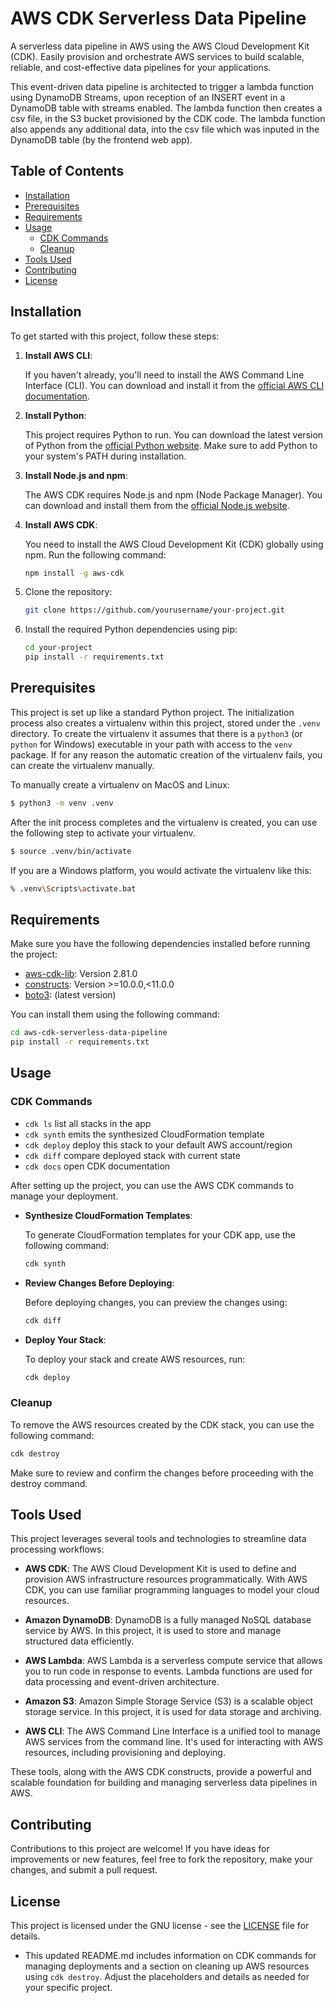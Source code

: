 # AWS CDK Serverless Data Pipeline

A serverless data pipeline in AWS using the AWS Cloud Development Kit (CDK). 
Easily provision and orchestrate AWS services to build scalable, reliable, and cost-effective data pipelines for your applications.

This event-driven data pipeline is architected to trigger a lambda function using DynamoDB Streams, upon reception of an INSERT event in a DynamoDB table with streams enabled. The lambda function then creates a csv file, in the S3 bucket provisioned by the CDK code. The lambda function also appends any additional data, into the csv file which was inputed in the DynamoDB table (by the frontend web app).

## Table of Contents
- [Installation](#installation)
- [Prerequisites](#prerequisites)
- [Requirements](#requirements)
- [Usage](#usage)
  - [CDK Commands](##cdk-commands)
  - [Cleanup](##cleanup)
- [Tools Used](#tools-used)
- [Contributing](#contributing)
- [License](#license)

## Installation

To get started with this project, follow these steps:

1. **Install AWS CLI**:

   If you haven't already, you'll need to install the AWS Command Line Interface (CLI). You can download and install it from the [official AWS CLI documentation](https://aws.amazon.com/cli/).

2. **Install Python**:

   This project requires Python to run. You can download the latest version of Python from the [official Python website](https://www.python.org/downloads/). Make sure to add Python to your system's PATH during installation.

3. **Install Node.js and npm**:

   The AWS CDK requires Node.js and npm (Node Package Manager). You can download and install them from the [official Node.js website](https://nodejs.org/).

4. **Install AWS CDK**:

   You need to install the AWS Cloud Development Kit (CDK) globally using npm. Run the following command:

   ```bash
   npm install -g aws-cdk
   ```

5. Clone the repository:

   ```bash
   git clone https://github.com/yourusername/your-project.git
   ```

6. Install the required Python dependencies using pip:

   ```bash
   cd your-project
   pip install -r requirements.txt
   ```

## Prerequisites

This project is set up like a standard Python project.  The initialization
process also creates a virtualenv within this project, stored under the `.venv`
directory.  To create the virtualenv it assumes that there is a `python3`
(or `python` for Windows) executable in your path with access to the `venv`
package. If for any reason the automatic creation of the virtualenv fails,
you can create the virtualenv manually.

To manually create a virtualenv on MacOS and Linux:

   ```bash
   $ python3 -m venv .venv
   ```

After the init process completes and the virtualenv is created, you can use the following
step to activate your virtualenv.

   ```bash
   $ source .venv/bin/activate
   ```

If you are a Windows platform, you would activate the virtualenv like this:

   ```bash
   % .venv\Scripts\activate.bat
   ```

## Requirements

Make sure you have the following dependencies installed before running the project:

- [aws-cdk-lib](https://pypi.org/project/aws-cdk-lib/): Version 2.81.0
- [constructs](https://pypi.org/project/constructs/): Version >=10.0.0,<11.0.0
- [boto3](https://pypi.org/project/boto3/): (latest version)

You can install them using the following command:

   ```bash
   cd aws-cdk-serverless-data-pipeline
   pip install -r requirements.txt
   ```

## Usage

### CDK Commands

 * `cdk ls`          list all stacks in the app
 * `cdk synth`       emits the synthesized CloudFormation template
 * `cdk deploy`      deploy this stack to your default AWS account/region
 * `cdk diff`        compare deployed stack with current state
 * `cdk docs`        open CDK documentation

After setting up the project, you can use the AWS CDK commands to manage your deployment.

- **Synthesize CloudFormation Templates**:

   To generate CloudFormation templates for your CDK app, use the following command:

   ```bash
   cdk synth
   ```

- **Review Changes Before Deploying**:

   Before deploying changes, you can preview the changes using:

   ```bash
   cdk diff
   ```

- **Deploy Your Stack**:

   To deploy your stack and create AWS resources, run:

   ```bash
   cdk deploy
   ```

### Cleanup

To remove the AWS resources created by the CDK stack, you can use the following command:

   ```bash
   cdk destroy
   ```

Make sure to review and confirm the changes before proceeding with the destroy command.

## Tools Used

This project leverages several tools and technologies to streamline data processing workflows:

- **AWS CDK**: The AWS Cloud Development Kit is used to define and provision AWS infrastructure resources programmatically. With AWS CDK, you can use familiar programming languages to model your cloud resources.

- **Amazon DynamoDB**: DynamoDB is a fully managed NoSQL database service by AWS. In this project, it is used to store and manage structured data efficiently.

- **AWS Lambda**: AWS Lambda is a serverless compute service that allows you to run code in response to events. Lambda functions are used for data processing and event-driven architecture.

- **Amazon S3**: Amazon Simple Storage Service (S3) is a scalable object storage service. In this project, it is used for data storage and archiving.

- **AWS CLI**: The AWS Command Line Interface is a unified tool to manage AWS services from the command line. It's used for interacting with AWS resources, including provisioning and deploying.

These tools, along with the AWS CDK constructs, provide a powerful and scalable foundation for building and managing serverless data pipelines in AWS.


## Contributing
Contributions to this project are welcome! If you have ideas for improvements or new features, feel free to fork the repository, make your changes, and submit a pull request.

## License

This project is licensed under the GNU license - see the [LICENSE](https://github.com/collective/example.p4p5/blob/master/LICENSE.GPL) file for details.

- This updated README.md includes information on CDK commands for managing deployments and a section on cleaning up AWS resources using `cdk destroy`. Adjust the placeholders and details as needed for your specific project.